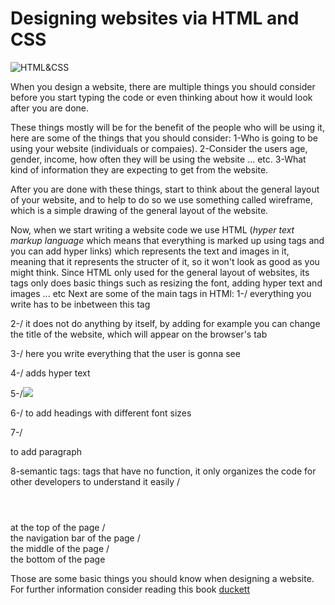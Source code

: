 # Designing websites via HTML and CSS

![HTML&CSS](https://www.binpress.com/wp-content/uploads/2018/09/build-websites-from-scratch-html-css.jpg)

When you design a website, there are multiple things you should consider before you start typing the code or even thinking about how it would look after you are done.

These things mostly will be for the benefit of the people who will be using it, here are some of the things that you should consider:
1-Who is going to be using your website (individuals or compaies).
2-Consider the users age, gender, income, how often they will be using the website ... etc.
3-What kind of information they are expecting to get from the website.

After you are done with these things, start to think about the general layout of your website, and to help to do so we use something called wireframe, which is a simple drawing of the general layout of the website.

Now, when we start writing a website code we use HTML (*hyper text markup language* which means that everything is marked up using tags and you can add hyper links) which represents the text and images in it, meaning that it represents the structer of it, so it won't look as good as you might think.
Since HTML only used for the general layout of websites, its tags only does basic things such as resizing the font, adding hyper text and images ... etc
Next are some of the main tags in HTMl:
1-/<HTMl></HTML> 
everything you write has to be inbetween this tag

2-/<head></head> 
it does not do anything by itself, by adding <title></title> for example you can change the title of the website, which will appear on the browser's tab

3-/<body></body>
here you write everything that the user is gonna see

4-/<a href=" website link" some text></a>
adds hyper text

5-/<img src="image link">

6-/<h1-6></h1-6>
to add headings with different font sizes

7-/<p></p>
to add paragraph

8-semantic tags: tags that have no function, it only organizes the code for other developers to understand it easily
/<header></header> at the top of the page 
/<nav></nav> the navigation bar of the page
/<main></main> the middle of the page 
/<footer></footer>the bottom of the page 

Those are some basic things you should know when designing a website.
For further information consider reading this book [duckett](https://wtf.tw/ref/duckett.pdf)
